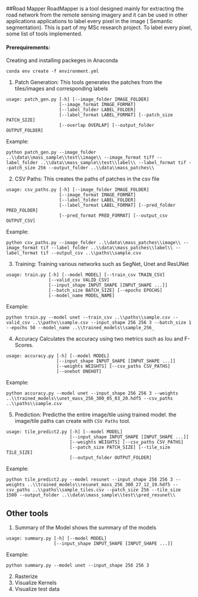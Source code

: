 ##Road Mapper
RoadMapper is a tool designed mainly for extracting the road network from the remote sensing imagery and it can be used in other applications applications to label every pixel in the image ( Semantic segmentation). This is part of my MSc research project.
To label every pixel, some list of tools implemented.
#### Prerequirements:
Creating and installing packeges in Anaconda
```commandline
conda env create -f environment.yml
```
1. Patch Generation:
This tools generates the patches from the tiles/images and corresponding labels
```commandline
usage: patch_gen.py [-h] [--image_folder IMAGE_FOLDER]
                    [--image_format IMAGE_FORMAT]
                    [--label_folder LABEL_FOLDER]
                    [--label_format LABEL_FORMAT] [--patch_size PATCH_SIZE]
                    [--overlap OVERLAP] [--output_folder OUTPUT_FOLDER]
```
Example:
```commandline
python patch_gen.py --image_folder ..\\data\\mass_sample\\test\\image\\ --image_format tiff --label_folder ..\\data\\mass_sample\\test\\label\\ --label_format tif --patch_size 256 --output_folder ..\\data\\mass_patches\\
```
2. CSV Paths:
This creates the paths of patches in the csv file
```commandline
usage: csv_paths.py [-h] [--image_folder IMAGE_FOLDER]
                    [--image_format IMAGE_FORMAT]
                    [--label_folder LABEL_FOLDER]
                    [--label_format LABEL_FORMAT] [--pred_folder PRED_FOLDER]
                    [--pred_format PRED_FORMAT] [--output_csv OUTPUT_CSV]
```
Example:
```commandline
python csv_paths.py --image_folder ..\\data\\mass_patches\\image\\ --image_format tif --label_folder ..\\data\\mass_patches\\label\\ --label_format tif --output_csv ..\\paths\\sample.csv
```
3. Training:
Training various networks such as SegNet, Unet and ResUNet
```commandline
usage: train.py [-h] [--model MODEL] [--train_csv TRAIN_CSV]
                [--valid_csv VALID_CSV]
                [--input_shape INPUT_SHAPE [INPUT_SHAPE ...]]
                [--batch_size BATCH_SIZE] [--epochs EPOCHS]
                [--model_name MODEL_NAME]
```
Example:
```commandline
python train.py --model unet --train_csv ..\\paths\\sample.csv --valid_csv ..\\paths\\sample.csv --input_shape 256 256 3 --batch_size 1 --epochs 50 --model_name ..\\trained_models\\sample_256_
```
4. Accuracy
Calculates the accuracy using two metrics such as Iou and F-Scores.
```commandline
usage: accuracy.py [-h] [--model MODEL]
                   [--input_shape INPUT_SHAPE [INPUT_SHAPE ...]]
                   [--weights WEIGHTS] [--csv_paths CSV_PATHS]
                   [--onehot ONEHOT]
```
Example:
```commandline
python accuracy.py --model unet --input_shape 256 256 3 --weights ..\\trained_models\\unet_mass_256_300_05_03_20.hdf5 --csv_paths ..\\paths\\sample.csv
```
5. Prediction:
Predicthe the entire image/tile using trained model. the image/tile paths can create with `CSV Paths` tool.
```commandline
usage: tile_predict2.py [-h] [--model MODEL]
                        [--input_shape INPUT_SHAPE [INPUT_SHAPE ...]]
                        [--weights WEIGHTS] [--csv_paths CSV_PATHS]
                        [--patch_size PATCH_SIZE] [--tile_size TILE_SIZE]
                        [--output_folder OUTPUT_FOLDER]
```
Example:
```commandline
python tile_predict2.py --model resunet --input_shape 256 256 3 --weights ..\\trained_models\\resunet_mass_256_300_27_12_19.hdf5 --csv_paths ..\\paths\\sample_tiles.csv --patch_size 256 --tile_size 1500 --output_folder ..\\data\\mass_sample\\test\\pred_resunet\\
```

## Other tools

1. Summary of the Model
shows the summary of the models
```commandline
usage: summary.py [-h] [--model MODEL]
                  [--input_shape INPUT_SHAPE [INPUT_SHAPE ...]]
```
Example:
```commandline
python summary.py --model unet --input_shape 256 256 3
```
2. Rasterize
3. Visualize Kernels
2. Visualize test data